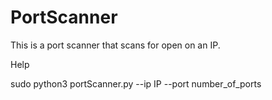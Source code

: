 # PortScanner
This is a port scanner that scans for open on an IP.

Help

sudo python3 portScanner.py --ip IP --port number_of_ports
